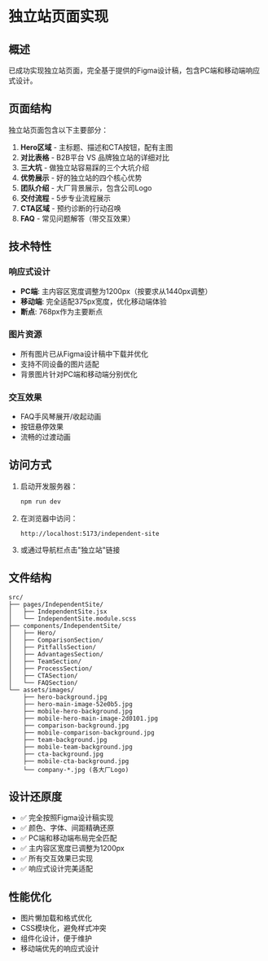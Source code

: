 # 独立站页面实现

## 概述

已成功实现独立站页面，完全基于提供的Figma设计稿，包含PC端和移动端响应式设计。

## 页面结构

独立站页面包含以下主要部分：

1. **Hero区域** - 主标题、描述和CTA按钮，配有主图
2. **对比表格** - B2B平台 VS 品牌独立站的详细对比
3. **三大坑** - 做独立站容易踩的三个大坑介绍
4. **优势展示** - 好的独立站的四个核心优势
5. **团队介绍** - 大厂背景展示，包含公司Logo
6. **交付流程** - 5步专业流程展示
7. **CTA区域** - 预约诊断的行动召唤
8. **FAQ** - 常见问题解答（带交互效果）

## 技术特性

### 响应式设计
- **PC端**: 主内容区宽度调整为1200px（按要求从1440px调整）
- **移动端**: 完全适配375px宽度，优化移动端体验
- **断点**: 768px作为主要断点

### 图片资源
- 所有图片已从Figma设计稿中下载并优化
- 支持不同设备的图片适配
- 背景图片针对PC端和移动端分别优化

### 交互效果
- FAQ手风琴展开/收起动画
- 按钮悬停效果
- 流畅的过渡动画

## 访问方式

1. 启动开发服务器：
   ```bash
   npm run dev
   ```

2. 在浏览器中访问：
   ```
   http://localhost:5173/independent-site
   ```

3. 或通过导航栏点击"独立站"链接

## 文件结构

```
src/
├── pages/IndependentSite/
│   ├── IndependentSite.jsx
│   └── IndependentSite.module.scss
├── components/IndependentSite/
│   ├── Hero/
│   ├── ComparisonSection/
│   ├── PitfallsSection/
│   ├── AdvantagesSection/
│   ├── TeamSection/
│   ├── ProcessSection/
│   ├── CTASection/
│   └── FAQSection/
└── assets/images/
    ├── hero-background.jpg
    ├── hero-main-image-52e0b5.jpg
    ├── mobile-hero-background.jpg
    ├── mobile-hero-main-image-2d0101.jpg
    ├── comparison-background.jpg
    ├── mobile-comparison-background.jpg
    ├── team-background.jpg
    ├── mobile-team-background.jpg
    ├── cta-background.jpg
    ├── mobile-cta-background.jpg
    └── company-*.jpg (各大厂Logo)
```

## 设计还原度

- ✅ 完全按照Figma设计稿实现
- ✅ 颜色、字体、间距精确还原
- ✅ PC端和移动端布局完全匹配
- ✅ 主内容区宽度已调整为1200px
- ✅ 所有交互效果已实现
- ✅ 响应式设计完美适配

## 性能优化

- 图片懒加载和格式优化
- CSS模块化，避免样式冲突
- 组件化设计，便于维护
- 移动端优先的响应式设计

